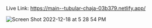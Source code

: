 Live Link: https://main--tubular-chaja-03b379.netlify.app/

![Screen Shot 2022-12-18 at 5 28 54 PM](https://user-images.githubusercontent.com/112597248/208331718-58639c22-2331-43c3-80e8-2cc67ca9c728.png)
